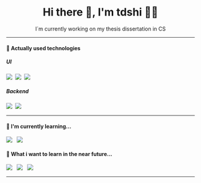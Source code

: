 <h1 align='center'> Hi there 👋, I'm tdshi  👨‍💻 </h1>

<p align='center'>
  I´m currently working on my thesis dissertation in CS
</p>

<hr>

<h4> 🔨 Actually used technologies</h4>

<h5>UI</h5>
<p >
  <img src="https://img.shields.io/badge/html5%20-%23e34f26.svg?&style=for-the-badge&logo=html5&logoColor=white" />&nbsp;&nbsp;<img src="https://img.shields.io/badge/CSS3-1572B6?&style=for-the-badge&logo=css3&logoColor=white" />&nbsp;&nbsp;<img src="https://img.shields.io/badge/JavaScript-F7DF1E?style=for-the-badge&logo=javascript&logoColor=black" />&nbsp;&nbsp;
</p>
<h5>Backend</h5>
<p >
  <img src="https://img.shields.io/badge/java%20-%23e34f26.svg?&style=for-the-badge&logo=java&logoColor=white" />&nbsp;&nbsp;<img src="https://img.shields.io/badge/python-1572B6?&style=for-the-badge&logo=python&logoColor=white" />
</p>

<hr>

<h4>🌱 I'm currently learning...</h4>
<p >
  <img src="https://img.shields.io/badge/gatsby-007ACC?style=for-the-badge&logo=gatsby&logoColor=white" /> &nbsp;&nbsp;<img src="https://img.shields.io/badge/tensorflow-F7B500?style=for-the-badge&logo=tensorflow&logoColor=black" /></p>

<h4>🌱 What i want to learn in the near future...</h4>
<p >
  <img src="https://img.shields.io/badge/swift%20-%23339933.svg?style=for-the-badge&logo=swift&logoColor=red" />&nbsp;&nbsp; <img src="https://img.shields.io/badge/rust%20-%23339933.svg?style=for-the-badge&logo=rust&logoColor=red" />&nbsp;&nbsp; <img src="https://img.shields.io/badge/docker%20-%23339933.svg?style=for-the-badge&logo=docker&logoColor=red" /></p>
<hr>
